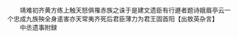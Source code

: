 <!-- { "loadSidebar": true } -->
　　靖难初齐黄方练上触天怒俱罹赤族之诛于是建文遗臣有行遯者题诗娥眉亭云一个忠成九族殃全身逺害亦天常夷齐死后君臣薄力为君王固首阳【出敖英杂言】
　　中丞遗事附録
